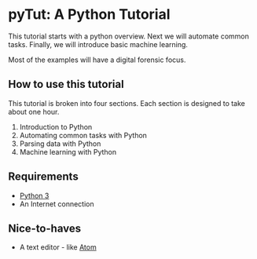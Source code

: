 # pyTut: A Python Tutorial
This tutorial starts with a python overview. Next we will automate common tasks. Finally, we will introduce basic machine learning.

Most of the examples will have a digital forensic focus.

## How to use this tutorial
This tutorial is broken into four sections. Each section is designed to take about one hour.

1. Introduction to Python
2. Automating common tasks with Python
3. Parsing data with Python
4. Machine learning with Python 

## Requirements

* [Python 3](https://www.python.org/downloads/)
* An Internet connection

## Nice-to-haves

* A text editor - like [Atom](https://atom.io/)
